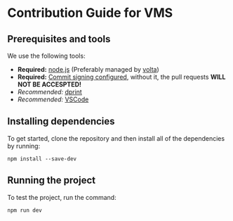 # Contribution Guide for VMS

## Prerequisites and tools

We use the following tools:

- **Required:** [node.js](https://nodejs.org/en/download/prebuilt-installer) (Preferably managed by [volta](https://docs.volta.sh/guide/getting-started))
- **Required:** [Commit signing configured](https://docs.github.com/en/authentication/managing-commit-signature-verification/signing-commits), without it, the pull requests **WILL NOT BE ACCESPTED!**
- _Recommended:_ [dprint](https://dprint.dev/install/)
- _Recommended:_ [VSCode](https://code.visualstudio.com/Download)

## Installing dependencies

To get started, clone the repository and then install all of the dependencies by running:

```shell
npm install --save-dev
```

## Running the project

To test the project, run the command:

```shell
npm run dev
```
